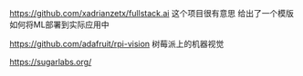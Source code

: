 https://github.com/xadrianzetx/fullstack.ai
这个项目很有意思 给出了一个模版 如何将ML部署到实际应用中

https://github.com/adafruit/rpi-vision
树莓派上的机器视觉

https://sugarlabs.org/
